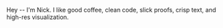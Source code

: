 Hey -- I'm Nick. I like good coffee, clean code, slick proofs, crisp text, and high-res visualization. 
